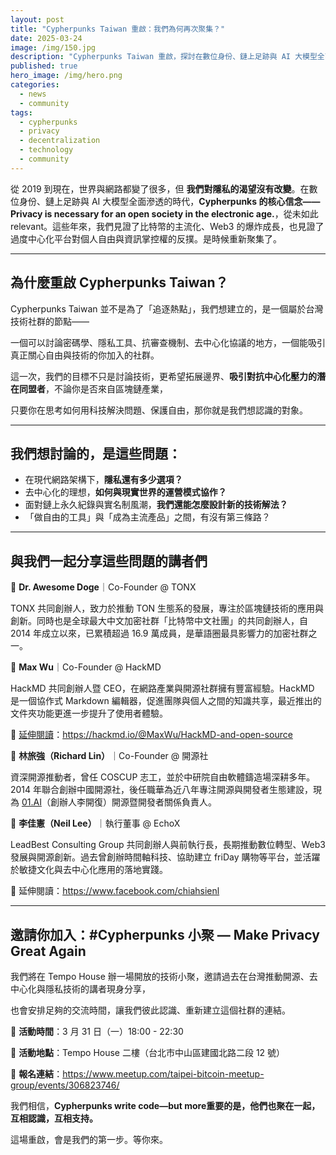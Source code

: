 ```yaml
---
layout: post
title: "Cypherpunks Taiwan 重啟：我們為何再次聚集？"
date: 2025-03-24
image: /img/150.jpg
description: "Cypherpunks Taiwan 重啟，探討在數位身份、鏈上足跡與 AI 大模型全面滲透的時代，如何保護隱私與自由。"
published: true
hero_image: /img/hero.png
categories: 
  - news
  - community
tags:
  - cypherpunks
  - privacy
  - decentralization
  - technology
  - community
---
```


從 2019 到現在，世界與網路都變了很多，但 **我們對隱私的渴望沒有改變**。在數位身份、鏈上足跡與 AI 大模型全面滲透的時代，**Cypherpunks 的核心信念——Privacy is necessary for an open society in the electronic age.**，從未如此 relevant。這些年來，我們見證了比特幣的主流化、Web3 的爆炸成長，也見證了過度中心化平台對個人自由與資訊掌控權的反撲。是時候重新聚集了。

---

## **為什麼重啟 Cypherpunks Taiwan？**

Cypherpunks Taiwan 並不是為了「追逐熱點」，我們想建立的，是一個屬於台灣技術社群的節點——

一個可以討論密碼學、隱私工具、抗審查機制、去中心化協議的地方，一個能吸引真正關心自由與技術的你加入的社群。

這一次，我們的目標不只是討論技術，更希望拓展邊界、**吸引對抗中心化壓力的潛在同盟者**，不論你是否來自區塊鏈產業，

只要你在思考如何用科技解決問題、保護自由，那你就是我們想認識的對象。

---

## **我們想討論的，是這些問題：**

* 在現代網路架構下，**隱私還有多少選項？**
* 去中心化的理想，**如何與現實世界的運營模式協作？**
* 面對鏈上永久紀錄與實名制風潮，**我們還能怎麼設計新的技術解法？**
* 「做自由的工具」與「成為主流產品」之間，有沒有第三條路？

---

## **與我們一起分享這些問題的講者們**

🔹 **Dr. Awesome Doge**｜Co-Founder @ TONX

TONX 共同創辦人，致力於推動 TON 生態系的發展，專注於區塊鏈技術的應用與創新。同時也是全球最大中文加密社群「比特幣中文社團」的共同創辦人，自 2014 年成立以來，已累積超過 16.9 萬成員，是華語圈最具影響力的加密社群之一。

🔹 **Max Wu**｜Co-Founder @ HackMD

HackMD 共同創辦人暨 CEO，在網路產業與開源社群擁有豐富經驗。HackMD 是一個協作式 Markdown 編輯器，促進團隊與個人之間的知識共享，最近推出的文件夾功能更進一步提升了使用者體驗。

🔗 [延伸閱讀](https://hackmd.io/@MaxWu/HackMD-and-open-source)：https://hackmd.io/@MaxWu/HackMD-and-open-source

🔹 **林旅強（Richard Lin）**｜Co-Founder @ 開源社

資深開源推動者，曾任 COSCUP 志工，並於中研院自由軟體鑄造場深耕多年。2014 年聯合創辦中國開源社，後任職華為近八年專注開源與開發者生態建設，現為 [01.AI](http://01.AI)（創辦人李開復）開源暨開發者關係負責人。

🔹 **李佳憲（Neil Lee）**｜執行董事 @ EchoX

LeadBest Consulting Group 共同創辦人與前執行長，長期推動數位轉型、Web3 發展與開源創新。過去曾創辦時間軸科技、協助建立 friDay 購物等平台，並活躍於敏捷文化與去中心化應用的落地實踐。

🔗 延伸閱讀：https://www.facebook.com/chiahsienl

---

## **邀請你加入：#Cypherpunks 小聚 — Make Privacy Great Again**

我們將在 Tempo House 辦一場開放的技術小聚，邀請過去在台灣推動開源、去中心化與隱私技術的講者現身分享，

也會安排足夠的交流時間，讓我們彼此認識、重新建立這個社群的連結。

📅 **活動時間**：3 月 31 日（一）18:00 - 22:30

📍 **活動地點**：Tempo House 二樓（台北市中山區建國北路二段 12 號）

🔗 **報名連結**：https://www.meetup.com/taipei-bitcoin-meetup-group/events/306823746/

我們相信，**Cypherpunks write code—but more重要的是，他們也聚在一起，互相認識，互相支持。**

這場重啟，會是我們的第一步。等你來。
